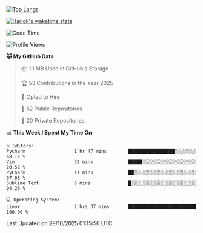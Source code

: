 [![Top Langs](https://github-readme-stats.vercel.app/api/top-langs/?username=remisiki&theme=dracula&layout=compact&hide=Jupyter%20Notebook,CSS,HTML&langs_count=10&exclude_repo=GMM-Demux-GUI)](https://github.com/anuraghazra/github-readme-stats)

[![Harlok's wakatime stats](https://github-readme-stats.vercel.app/api/wakatime?username=@remisiki&theme=dracula&layout=compact&langs_count=10&hide=other,html,css,text,json,markdown,jupyter)](https://github.com/anuraghazra/github-readme-stats)

<!--START_SECTION:waka-->
![Code Time](http://img.shields.io/badge/Code%20Time-1%2C199%20hrs%2043%20mins-blue)

![Profile Views](http://img.shields.io/badge/Profile%20Views-0-blue)

**🐱 My GitHub Data** 

> 📦 1.1 MB Used in GitHub's Storage 
 > 
> 🏆 53 Contributions in the Year 2025
 > 
> 💼 Opted to Hire
 > 
> 📜 52 Public Repositories 
 > 
> 🔑 20 Private Repositories 
 > 
📊 **This Week I Spent My Time On** 

```text
🔥 Editors: 
Pycharm                  1 hr 47 mins        █████████████████░░░░░░░░   68.15 % 
Vim                      32 mins             █████░░░░░░░░░░░░░░░░░░░░   20.52 % 
PyCharm                  11 mins             ██░░░░░░░░░░░░░░░░░░░░░░░   07.08 % 
Sublime Text             6 mins              █░░░░░░░░░░░░░░░░░░░░░░░░   04.26 % 

💻 Operating System: 
Linux                    2 hrs 37 mins       █████████████████████████   100.00 % 
```


 Last Updated on 29/10/2025 01:15:56 UTC
<!--END_SECTION:waka-->
